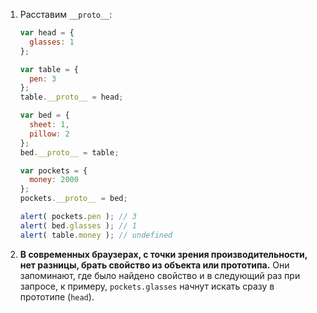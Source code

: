 
1. Расставим `__proto__`:

    ```js run
    var head = {
      glasses: 1
    };

    var table = {
      pen: 3
    };
    table.__proto__ = head;

    var bed = {
      sheet: 1,
      pillow: 2
    };
    bed.__proto__ = table;

    var pockets = {
      money: 2000
    };
    pockets.__proto__ = bed;

    alert( pockets.pen ); // 3
    alert( bed.glasses ); // 1
    alert( table.money ); // undefined
    ```
2. **В современных браузерах, с точки зрения производительности, нет разницы, брать свойство из объекта или прототипа.** Они запоминают, где было найдено свойство и в следующий раз при запросе, к примеру, `pockets.glasses` начнут искать сразу в прототипе (`head`).
